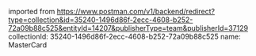 imported from https://www.postman.com/v1/backend/redirect?type=collection&id=35240-1496d86f-2ecc-4608-b252-72a09b88c525&entityId=14207&publisherType=team&publisherId=37129
collectionId: 35240-1496d86f-2ecc-4608-b252-72a09b88c525
name: MasterCard